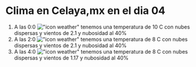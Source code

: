 # Clima en Celaya,mx en el dia 04

1. A las 0:0 !["icon weather"](http://openweathermap.org/img/w/03n.png) tenemos una temperatura de 10 C con nubes dispersas y  vientos de 2.1 y nubosidad al 40%
1. A las 2:0 !["icon weather"](http://openweathermap.org/img/w/03n.png) tenemos una temperatura de 8 C con nubes dispersas y  vientos de 2.1 y nubosidad al 40%
1. A las 4:0 !["icon weather"](http://openweathermap.org/img/w/03n.png) tenemos una temperatura de 8 C con nubes dispersas y  vientos de 1.17 y nubosidad al 40%
